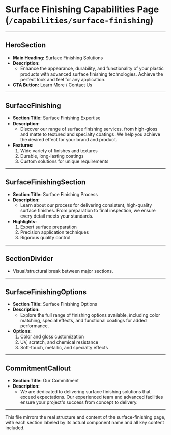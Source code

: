 # Surface Finishing Capabilities Page (`/capabilities/surface-finishing`)

---

## HeroSection
- **Main Heading:** Surface Finishing Solutions
- **Description:**
  - Enhance the appearance, durability, and functionality of your plastic products with advanced surface finishing technologies. Achieve the perfect look and feel for any application.
- **CTA Button:** Learn More / Contact Us

---

## SurfaceFinishing
- **Section Title:** Surface Finishing Expertise
- **Description:**
  - Discover our range of surface finishing services, from high-gloss and matte to textured and specialty coatings. We help you achieve the desired effect for your brand and product.
- **Features:**
  1. Wide variety of finishes and textures
  2. Durable, long-lasting coatings
  3. Custom solutions for unique requirements

---

## SurfaceFinishingSection
- **Section Title:** Surface Finishing Process
- **Description:**
  - Learn about our process for delivering consistent, high-quality surface finishes. From preparation to final inspection, we ensure every detail meets your standards.
- **Highlights:**
  1. Expert surface preparation
  2. Precision application techniques
  3. Rigorous quality control

---

## SectionDivider
- Visual/structural break between major sections.

---

## SurfaceFinishingOptions
- **Section Title:** Surface Finishing Options
- **Description:**
  - Explore the full range of finishing options available, including color matching, special effects, and functional coatings for added performance.
- **Options:**
  1. Color and gloss customization
  2. UV, scratch, and chemical resistance
  3. Soft-touch, metallic, and specialty effects

---

## CommitmentCallout
- **Section Title:** Our Commitment
- **Description:**
  - We are dedicated to delivering surface finishing solutions that exceed expectations. Our experienced team and advanced facilities ensure your project's success from concept to delivery.

---

This file mirrors the real structure and content of the surface-finishing page, with each section labeled by its actual component name and all key content included.
